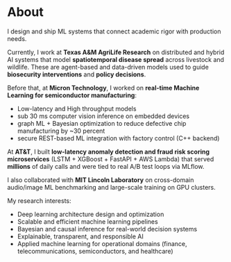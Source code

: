 # About

I design and ship ML systems that connect academic rigor with production needs.

Currently, I work at **Texas A&M AgriLife Research** on distributed and hybrid AI systems that model **spatiotemporal disease spread** across livestock and wildlife. These are agent-based and data-driven models used to guide **biosecurity interventions** and **policy decisions**.

Before that, at **Micron Technology**, I worked on **real-time Machine Learning for semiconductor manufacturing**:
- Low-latency and High throughput models
- sub 30 ms computer vision inference on embedded devices
- graph ML + Bayesian optimization to reduce defective chip manufacturing by ~30 percent
- secure REST-based ML integration with factory control (C++ backend)

At **AT&T**, I built **low-latency anomaly detection and fraud risk scoring microservices** (LSTM + XGBoost + FastAPI + AWS Lambda) that served **millions** of daily calls and were tied to real A/B test loops via MLflow.

I also collaborated with **MIT Lincoln Laboratory** on cross-domain audio/image ML benchmarking and large-scale training on GPU clusters.

My research interests:
- Deep learning architecture design and optimization
- Scalable and efficient machine learning pipelines 
- Bayesian and causal inference for real-world decision systems
- Explainable, transparent, and responsible AI
- Applied machine learning for operational domains (finance, telecommunications, semiconductors, and healthcare)
